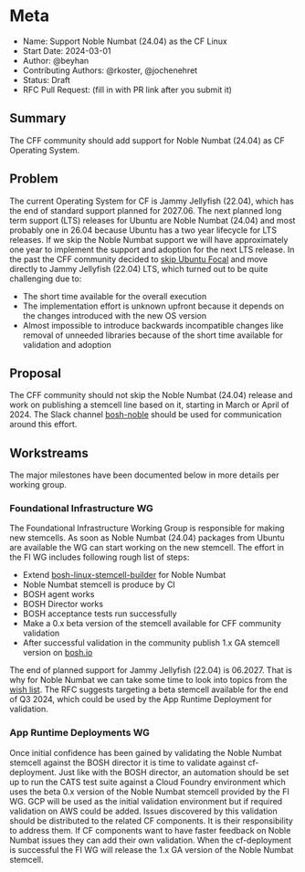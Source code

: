 # Meta
[meta]: #meta
- Name: Support Noble Numbat (24.04) as the CF Linux
- Start Date: 2024-03-01
- Author: @beyhan
- Contributing Authors: @rkoster, @jochenehret
- Status: Draft
- RFC Pull Request: (fill in with PR link after you submit it)


## Summary

The CFF community should add support for Noble Numbat (24.04) as CF Operating System.

## Problem

The current Operating System for CF is Jammy Jellyfish (22.04), which has the end of standard support planned for 2027.06. The next planned long term support (LTS) releases for Ubuntu are Noble Numbat (24.04) and most probably one in 26.04 because Ubuntu has a two year lifecycle for LTS releases. If we skip the Noble Numbat support we will have approximately one year to implement the support and adoption for the next LTS release. In the past the CFF community decided to [skip Ubuntu Focal](https://github.com/cloudfoundry/community/blob/main/toc/rfc/rfc-0001-jammy-os.md) and move directly to Jammy Jellyfish (22.04) LTS, which turned out to be quite challenging due to:
- The short time available for the overall execution
- The implementation effort is unknown upfront because it depends on the changes introduced with the new OS version
- Almost impossible to introduce backwards incompatible changes like removal of unneeded libraries because of the short time available for validation and adoption


## Proposal

The CFF community should not skip the Noble Numbat (24.04) release and work on publishing a stemcell line based on it, starting in March or April of 2024. The Slack channel [bosh-noble](https://cloudfoundry.slack.com/archives/C06HTDT78N9) should be used for communication around this effort.

## Workstreams

The major milestones have been documented below in more details per working group.

### Foundational Infrastructure WG

The Foundational Infrastructure Working Group is responsible for making new stemcells. As soon as Noble Numbat (24.04) packages from Ubuntu are available the WG can start working on the new stemcell. The effort in the FI WG includes following rough list of steps:
- Extend [bosh-linux-stemcell-builder](https://github.com/cloudfoundry/bosh-linux-stemcell-builder) for Noble Numbat
- Noble Numbat stemcell is produce by CI
- BOSH agent works
- BOSH Director works
- BOSH acceptance tests run successfully
- Make a 0.x beta version of the stemcell available for CFF community validation
- After successful validation in the community publish 1.x GA stemcell version on [bosh.io](http://bosh.io)


The end of planned support for Jammy Jellyfish (22.04) is 06.2027. That is why for Noble Numbat we can take some time to look into topics from the [wish list](https://github.com/cloudfoundry/bosh-linux-stemcell-builder/milestone/1). The RFC suggests targeting a beta stemcell available for the end of Q3 2024, which could be used by the App Runtime Deployment for validation.

### App Runtime Deployments WG

Once initial confidence has been gained by validating the Noble Numbat stemcell against the BOSH director it is time to validate against cf-deployment. Just like with the BOSH director, an automation should be set up to run the CATS test suite against a Cloud Foundry environment which uses the beta 0.x version of the Noble Numbat stemcell provided by the FI WG. GCP will be used as the initial validation environment but if required validation on AWS could be added. Issues discovered by this validation should be distributed to the related CF components. It is their responsibility to address them. If CF components want to have faster feedback on Noble Numbat issues they can add their own validation. When the cf-deployment is successful the FI WG will release the 1.x GA version of the Noble Numbat stemcell.